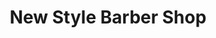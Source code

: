 ---
title: "New Style Barber Shop"
url: /ipswich/new-style-barber-shop-st-helens-street/
shop: Friseur
---